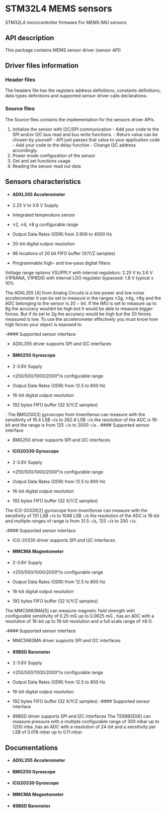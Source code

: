 # **STM32L4 MEMS sensors**
 STM32L4  microcontroller  firmware For MEMS  IMU sensors


## API description

This package contains MEMS sensor driver (sensor API) 

## Driver files information
### Header files

The headers file has the registers address definitions, constants definitions, data types definitions and supported sensor driver calls declarations.
### Source files 
The Source files contains the implementation for the sensors driver APIs.
1. Initialize the sensor with I2C/SPI communication - Add your code to the SPI and/or I2C bus read and bus write functions. - Return value can be chosen by yourself - API just passes that value to your application code - Add your code to the delay function - Change I2C address accordingly.
2. Power mode configuration of the sensor
3. Get and set functions usage
4. Reading the sensor read out data

## Sensors characteristics 


- #### ADXL355 Accelerometer 

- 2.25 V to 3.6 V Supply
- Integrated temperature sensor
- ±2, ±4, ±8 g configurable range
- Output Data Rates (ODR) from 3.906 to 4000 Hz 
- 20-bit digital output resolution
-   96 locations of 20 bit FIFO buffer (X/Y/Z samples)
- Programmable high- and low-pass digital filters

Voltage range options
VSUPPLY with internal regulators: 2.25 V to 3.6 V
V1P8ANA, V1P8DIG with internal LDO regulator bypassed: 1.8 V typical ± 10%

The ADXL355 [4] from Analog Circuits is a low power and low noise accelerometer it
can be set to measure in the ranges ±2g, ±4g, ±8g and the ADC belonging to the sensor is
20 − bit. If the IMU is set to measure up to 8g the accuracy wouldnt be high but it would
be able to measure bigger forces. But if its set to 2g the accuracy would be high but the
20
forces measured is low. To use the accelerometer effectively you must know how high
forces your object is exposed to.

-#### Supported sensor interface
- ADXL355 driver supports SPI and I2C interfaces


- #### BMG250 Gyroscope 

- 2-3.6V Supply
- ±250/500/1000/2000°/s configurable range
- Output Data Rates (ODR) from 12.5 to 800 Hz
- 16-bit digital output resolution
- 192 bytes FIFO buffer (32 X/Y/Z samples)

. The BMG250[3] gyroscope from InvenSense can measure with the
sensitivity of 16.4 LSB ◦/s to 262.4 LSB ◦/s the resolution of the ADC is 16-bit and
the range is from 125 ◦/s to 2000 ◦/s.
-#### Supported sensor interface
- BMG250 driver supports SPI and I2C interfaces



- #### ICG20330 Gyroscope 

- 2-3.6V Supply
- ±250/500/1000/2000°/s configurable range
- Output Data Rates (ODR) from 12.5 to 800 Hz
- 16-bit digital output resolution
- 192 bytes FIFO buffer (32 X/Y/Z samples)


The ICG-20330[2] gyroscope from InvenSense can measure with the sensitivity of
131 LSB ◦/s to 1048 LSB ◦/s the resolution of the ADC is 16-bit and multiple ranges
of range is from 31.5 ◦/s, 125 ◦/s to 250 ◦/s.

-#### Supported sensor interface
- ICG-20330 driver supports SPI and I2C interfaces




- #### MMCMA Magnetometer

- 2-3.6V Supply
- ±250/500/1000/2000°/s configurable range
- Output Data Rates (ODR) from 12.5 to 800 Hz
- 16-bit digital output resolution
- 192 bytes FIFO buffer (32 X/Y/Z samples)


The MMC5983MA[5] can measure magnetic field strength with configurable sensitivity of
0.25 mG up to 0.0625 mG , has an ADC with a resolution of 16-bit up to 18-bit resolution
and a full scale range of ±8 G.

-#### Supported sensor interface
- MMC5983MA driver supports SPI and I2C interfaces


- #### 89BSD Barometer
-   2-3.6V Supply
- ±250/500/1000/2000°/s configurable range
- Output Data Rates (ODR) from 12.5 to 800 Hz
- 16-bit digital output resolution
- 192 bytes FIFO buffer (32 X/Y/Z samples)
-#### Supported sensor interface
- 89BSD driver supports SPI and I2C interfaces
The TE89BSD[6] can measure pressure with a multiple configurable range of 300 mbar
up to 1200 mba ,has an ADC with a resolution of 24-bit and a sensitivity per LSB of 0.016
mbar up to 0.11 mbar.

## Documentations 


- #### ADXL355 Accelerometer 

- #### BMG250 Gyroscope 


- #### ICG20330 Gyroscope 


- #### MMCMA Magnetometer

- #### 89BSD Barometer
